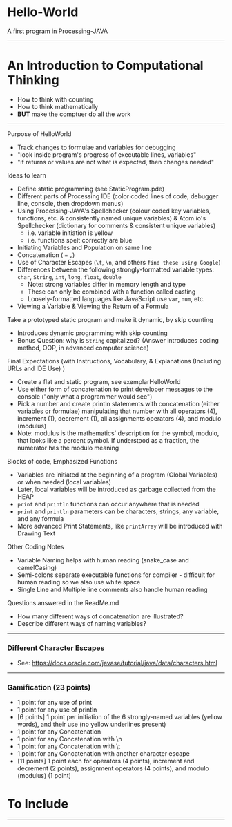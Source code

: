 # Hello-World
A first program in Processing-JAVA

---

# An Introduction to Computational Thinking
- How to think with counting
- How to think mathematically
- **BUT** make the comptuer do all the work

---

Purpose of HelloWorld
- Track changes to formulae and variables for debugging
- "look inside program's progress of executable lines, variables"
- "if returns or values are not what is expected, then changes needed"

Ideas to learn
- Define static programming (see StaticProgram.pde)
- Different parts of Processing IDE (color coded lines of code, debugger line, console, then dropdown menus)
- Using Processing-JAVA's Spellchecker (colour coded key variables, functions, etc. & consistently named unique variables) & Atom.io's Spellchecker (dictionary for comments & consistent unique variables)
  - i.e. variable initiation is yellow
  - i.e. functions spelt correctly are blue
- Initiating Variables and Population on same line
- Concatenation ( ```=``` ```,```)
- Use of Character Escapes (```\t```, ```\n```, and others ```find these using Google```)
- Differences between the following strongly-formatted variable types: `char`, `String`, `int`, `long`, `float`, `double`
  - Note: strong variables differ in memory length and type
  - These can only be combined with a function called casting
  - Loosely-formatted languages like JavaScript use `var`, `num`, etc.
- Viewing a Variable & Viewing the Return of a Formula

Take a prototyped static program and make it dynamic, by skip counting
- Introduces dynamic programming with skip counting
- Bonus Question: why is `String` capitalized? (Answer introduces coding method, OOP, in advanced computer science)

Final Expectations (with Instructions, Vocabulary, & Explanations (Including URLs and IDE Use) )
- Create a flat and static program, see exemplarHelloWorld
- Use either form of concatenation to print developer messages to the console ("only what a programmer would see")
- Pick a number and create println statements with concatenation (either variables or formulae) manipulating that number with all operators (4), increment (1), decrement (1), all assignments operators (4), and modulo (modulus)
- Note: modulus is the mathematics' description for the symbol, modulo, that looks like a percent symbol. If understood as a fraction, the numerator has the modulo meaning

Blocks of code, Emphasized Functions
- Variables are initiated at the beginning of a program (Global Variables) or when needed (local variables)
- Later, local variables will be introduced as garbage collected from the HEAP
- `print` and `println` functions can occur anywhere that is needed
- `print` and `println` parameters can be characters, strings, any variable, and any formula
- More advanced Print Statements, like `printArray` will be introduced with Drawing Text

Other Coding Notes
- Variable Naming helps with human reading (snake_case and camelCasing)
- Semi-colons separate executable functions for compiler - difficult for human reading so we also use white space
- Single Line and Multiple line comments also handle human reading

Questions answered in the ReadMe.md
- How many different ways of concatenation are illustrated?
- Describe different ways of naming variables?

---

### Different Character Escapes
- See: https://docs.oracle.com/javase/tutorial/java/data/characters.html

---

### Gamification (23 points)
- 1 point for any use of print
- 1 point for any use of println
- [6 points] 1 point per initiation of the 6 strongly-named variables (yellow words), and their use (no yellow underlines present)
- 1 point for any Concatenation
- 1 point for any Concatenation with \n
- 1 point for any Concatenation with \t
- 1 point for any Concatenation with another character escape
- [11 points] 1 point each for operators (4 points), increment and decrement (2 points), assignment operators (4 points), and modulo (modulus) (1 point)

# To Include

---
